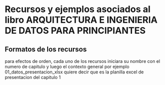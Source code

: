 # Recursos y ejemplos asociados al libro ARQUITECTURA E INGENIERIA DE DATOS PARA PRINCIPIANTES

## Formatos de los recursos

para efectos de orden, cada uno de los recursos iniciara su nombre con el numero de capitulo y luego el contexto general
por ejemplo   01_datos_presentacion_xlsx  quiere decir que es la planilla excel de presentacion del capitulo 1
